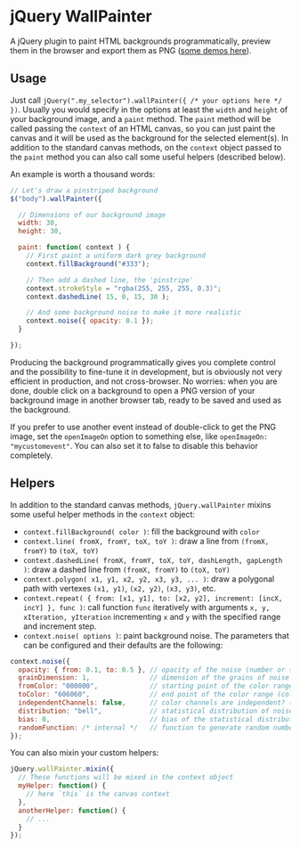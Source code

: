 jQuery WallPainter
==================

A jQuery plugin to paint HTML backgrounds programmatically, preview them in the browser and export them as PNG ([some demos here](http://www.lucaongaro.eu/demos/jquery.wallpainter/)).


Usage
-----

Just call `jQuery(".my_selector").wallPainter({ /* your options here */ })`. Usually you would specify in the options at least the `width` and `height` of your background image, and a `paint` method.
The `paint` method will be called passing the `context` of an HTML canvas, so you can just paint the canvas and it will be used as the background for the selected element(s).
In addition to the standard canvas methods, on the `context` object passed to the `paint` method you can also call some useful helpers (described below).

An example is worth a thousand words:

```javascript
// Let's draw a pinstriped background
$("body").wallPainter({

  // Dimensions of our background image
  width: 30,
  height: 30,

  paint: function( context ) {
    // First paint a uniform dark grey background
    context.fillBackground("#333");

    // Then add a dashed line, the 'pinstripe'
    context.strokeStyle = "rgba(255, 255, 255, 0.3)";
    context.dashedLine( 15, 0, 15, 30 );

    // And some background noise to make it more realistic
    context.noise({ opacity: 0.1 });
  }

});
```

Producing the background programmatically gives you complete control and the possibility to fine-tune it in development, but is obviously not very efficient in production,
and not cross-browser. No worries: when you are done, double click on a background to open a PNG version of your background image in another browser tab,
ready to be saved and used as the background.

If you prefer to use another event instead of double-click to get the PNG image, set the `openImageOn` option to something else, like `openImageOn: "mycustomevent"`. You
can also set it to false to disable this behavior completely.

Helpers
-------

In addition to the standard canvas methods, `jQuery.wallPainter` mixins some useful helper methods in the `context` object:

* `context.fillBackground( color )`: fill the background with `color`
* `context.line( fromX, fromY, toX, toY )`: draw a line from `(fromX, fromY)` to `(toX, toY)`
* `context.dashedLine( fromX, fromY, toX, toY, dashLength, gapLength )`: draw a dashed line from `(fromX, fromY)` to `(toX, toY)`
* `context.polygon( x1, y1, x2, y2, x3, y3, ... )`: draw a polygonal path with vertexes `(x1, y1)`, `(x2, y2)`, `(x3, y3)`, etc.
* `context.repeat( { from: [x1, y1], to: [x2, y2], increment: [incX, incY] }, func )`: call function `func` iteratively with arguments `x, y, xIteration, yIteration` incrementing `x` and `y` with the specified range and increment step.
* `context.noise( options )`: paint background noise. The parameters that can be configured and their defaults are the following:

```javascript
context.noise({
  opacity: { from: 0.1, to: 0.5 }, // opacity of the noise (number or { from: ..., to: ... })
  grainDimension: 1,               // dimension of the grains of noise (number or { width: ..., height: ...})
  fromColor: "000000",             // starting point of the color range (color string)
  toColor: "606060",               // end point of the color range (color string)
  independentChannels: false,      // color channels are independent? (boolean)
  distribution: "bell",            // statistical distribution of noise ("bell", "uniform", "triangular" or number)
  bias: 0,                         // bias of the statistical distribution (positive for bias toward fromColor)
  randomFunction: /* internal */   // function to generate random numbers (arguments are distribution, bias, x and y)
});
```

You can also mixin your custom helpers:

```javascript
jQuery.wallPainter.mixin({
  // These functions will be mixed in the context object
  myHelper: function() {
    // here `this` is the canvas context
  },
  anotherHelper: function() {
    // ...
  }
});
```
